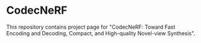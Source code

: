 # CodecNeRF

This repository contains project page for "CodecNeRF: Toward Fast Encoding and Decoding, Compact, and High-quality Novel-view Synthesis".
